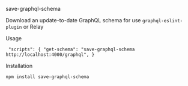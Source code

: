 save-graphql-schema

Download an update-to-date GraphQL schema for use `graphql-eslint-plugin` or Relay

Usage

` "scripts": {
    "get-schema": "save-graphql-schema http://localhost:4000/graphql",
 }`

Installation

`npm install save-graphql-schema`
